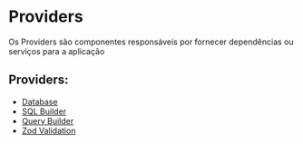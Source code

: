 # Providers

Os Providers são componentes responsáveis por fornecer dependências ou serviços para a aplicação

## Providers:

- [Database](../tecnicas/database.md)
- [SQL Builder](../tecnicas/sql-builder.md)
- [Query Builder](../tecnicas/query-builder.md)
- [Zod Validation](../tecnicas/zod.md)